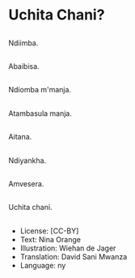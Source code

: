 # Uchita Chani?

##
Ndiimba.

##
Abaibisa.

##
Ndiomba m'manja.

##
Atambasula manja.

##
Aitana.

##
Ndiyankha.

##
Amvesera.

##
Uchita chani.

##
* License: [CC-BY]
* Text: Nina Orange
* Illustration: Wiehan de Jager
* Translation: David Sani Mwanza
* Language: ny
